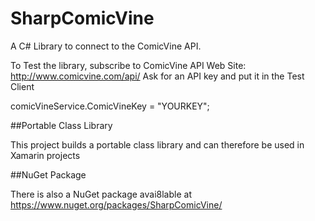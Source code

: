 SharpComicVine
==============

A C# Library to connect to the ComicVine API.

To Test the library, subscribe to ComicVine API Web Site: http://www.comicvine.com/api/
Ask for an API key and put it in the Test Client

 comicVineService.ComicVineKey = "YOURKEY";


##Portable Class Library

This project builds a portable class library and can therefore be used in Xamarin projects

##NuGet Package

There is also a NuGet package avai8lable at https://www.nuget.org/packages/SharpComicVine/
